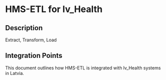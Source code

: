# HMS-ETL for lv_Health

## Description

Extract, Transform, Load

## Integration Points

This document outlines how HMS-ETL is integrated with lv_Health systems in Latvia.
